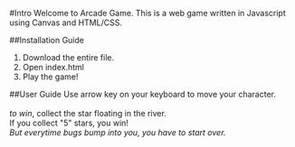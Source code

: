 #Intro
Welcome to Arcade Game.
This is a web game written in Javascript using Canvas and HTML/CSS. 

##Installation Guide
1. Download the entire file.
2. Open index.html
3. Play the game!

##User Guide
 Use arrow key on your keyboard to move your character.
 <br /><br />
 *to win*, collect the star floating in the river. <br />
 If you collect "5" stars, you win! <br />
 _But everytime bugs bump into you, you have to start over._

